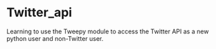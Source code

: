 # Twitter_api

Learning to use the Tweepy module to access the Twitter API as a new python user and non-Twitter user.
